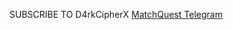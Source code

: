 SUBSCRIBE TO D4rkCipherX
[MatchQuest Telegram](https://t.me/MatchQuestBot/start?startapp=01a5597a9854d8dc99bb6141eb30b6d0)